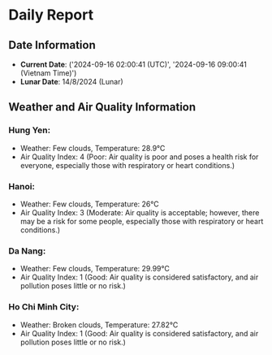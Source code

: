 # Daily Report
## Date Information
- **Current Date**: ('2024-09-16 02:00:41 (UTC)', '2024-09-16 09:00:41 (Vietnam Time)')
- **Lunar Date**: 14/8/2024 (Lunar)

## Weather and Air Quality Information

### Hung Yen:
- Weather: Few clouds, Temperature: 28.9°C
- Air Quality Index: 4 (Poor: Air quality is poor and poses a health risk for everyone, especially those with respiratory or heart conditions.)

### Hanoi:
- Weather: Few clouds, Temperature: 26°C
- Air Quality Index: 3 (Moderate: Air quality is acceptable; however, there may be a risk for some people, especially those with respiratory or heart conditions.)

### Da Nang:
- Weather: Few clouds, Temperature: 29.99°C
- Air Quality Index: 1 (Good: Air quality is considered satisfactory, and air pollution poses little or no risk.)

### Ho Chi Minh City:
- Weather: Broken clouds, Temperature: 27.82°C
- Air Quality Index: 1 (Good: Air quality is considered satisfactory, and air pollution poses little or no risk.)
